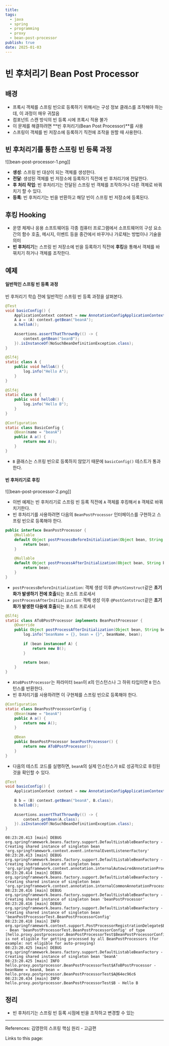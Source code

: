 ```yaml
---
title: 
tags:
  - java
  - spring
  - programming
  - proxy
  - bean-post-processor
publish: true
date: 2025-01-03
---
```

# 빈 후처리기 Bean Post Processor
## 배경
- 프록시 객체를 스프링 빈으로 등록하기 위해서는 구성 정보 클래스를 조작해야 하는데, 이 과정이 매우 귀찮음
- 컴포넌트 스캔 방식의 빈 등록 시에 프록시 적용 불가
- 이 문제를 해결하려면 **빈 후처리기(Bean Post Processor)**를 사용
- 스프링이 객체를 빈 저장소에 등록하기 직전에 조작을 원할 때 사용한다.

## 빈 후처리기를 통한 스프링 빈 등록 과정

![[bean-post-processor-1.png]]
- **생성**: 스프링 빈 대상이 되는 객체를 생성한다.
- **전달**: 생성된 객체를 빈 저장소에 등록하기 직전에 빈 후처리기에 전달한다.
- **후 처리 작업**: 빈 후처리기는 전달된 스프링 빈 객체를 조작하거나 다른 객체로 바꿔치기 할 수 있다.
- **등록**: 빈 후처리기는 빈을 반환하고 해당 빈이 스프링 빈 저장소에 등록된다.

## 후킹 Hooking
- 운영 체제나 응용 소프트웨어등 각종 컴퓨터 프로그램에서 소프트웨어의 구성 요소 간의 함수 호출, 메시지, 이벤트 등을 중간에서 바꾸거나 가로채는 방법이나 기술을 의미
- **빈 후처리기**는 스프링 빈 저장소에 빈을 등록하기 직전에 **후킹**을 통해서 객체를 바꿔치기 하거나 객체를 조작한다.

## 예제

#### 일반적인 스프링 빈 등록 과정
빈 후처리기 학습 전에 일반적인 스프링 빈 등록 과정을 살펴본다.

```java
@Test  
void basicConfig() {  
    ApplicationContext context = new AnnotationConfigApplicationContext(BasicConfig.class);  
    A a = (A) context.getBean("beanA");  
    a.helloA();  
  
    Assertions.assertThatThrownBy(() -> {  
        context.getBean("beanB");  
    }).isInstanceOf(NoSuchBeanDefinitionException.class);  
}  
  
@Slf4j  
static class A {  
    public void helloA() {  
        log.info("Hello A");  
    }  
}  
  
@Slf4j  
static class B {  
    public void helloB() {  
        log.info("Hello B");  
    }  
}  
  
@Configuration  
static class BasicConfig {  
    @Bean(name = "beanA")  
    public A a() {  
        return new A();  
    }  
}
```
- `B` 클래스는 스프링 빈으로 등록하지 않았기 때문에 `basicConfig()` 테스트가 통과한다.

#### 빈 후처리기로 후킹
![[bean-post-processor-2.png]]

- 이번 예제는 빈 후처리기로 스프링 빈 등록 직전에  `A` 객체를 후킹해서 `B` 객체로 바꿔치기한다. 
- 빈 후처리기를 사용하려면 다음의 `BeanPostProcessor` 인터페이스를 구현하고 스프링 빈으로 등록해야 한다.

```java
public interface BeanPostProcessor {  
    @Nullable  
    default Object postProcessBeforeInitialization(Object bean, String beanName) throws BeansException {  
        return bean;  
    }  
  
    @Nullable  
    default Object postProcessAfterInitialization(Object bean, String beanName) throws BeansException {  
        return bean;  
    }  
}
```

- `postProcessBeforeInitialization`: 객체 생성 이후 `@PostConstruct`같은 **초기화가 발생하기 전에 호출**되는 포스트 프로세서
- `postProcessAfterInitialization`: 객체 생성 이후 `@PostContstruct`같은 **초기화가 발생한 다음에 호출**되는 포스트 프로세서

```java
@Slf4j  
static class AToBPostProcessor implements BeanPostProcessor {  
    @Override  
    public Object postProcessAfterInitialization(Object bean, String beanName) throws BeansException {  
        log.info("beanName = {}, bean = {}", beanName, bean);  
  
        if (bean instanceof A) {  
            return new B();  
        }  
  
        return bean;  
    }  
}
```

- `AtoBPostProcessor`는 파라미터 `bean`이 `A`의 인스턴스나 그 하위 타입이면 `B` 인스턴스를 반환한다.
- 빈 후처리기를 사용하려면 이 구현체를 스프링 빈으로 등록해야 한다.

```java
@Configuration  
static class BeanPostProcessorConfig {  
    @Bean(name = "beanA")  
    public A a() {  
        return new A();  
    }  
  
    @Bean  
    public BeanPostProcessor beanPostProcessor() {  
        return new AToBPostProcessor();  
    }  
}
```
- 다음의 테스트 코드를 실행하면, `beanA`의 실제 인스턴스가 `B`로 성공적으로 후킹된 것을 확인할 수 있다.

```java
@Test  
void basicConfig() {  
    ApplicationContext context = new AnnotationConfigApplicationContext(BeanPostProcessorConfig.class);  
  
    B b = (B) context.getBean("beanA", B.class);  
    b.helloB();  
  
    Assertions.assertThatThrownBy(() -> {  
        context.getBean(A.class);  
    }).isInstanceOf(NoSuchBeanDefinitionException.class);  
}
```

```
08:23:20.413 [main] DEBUG org.springframework.beans.factory.support.DefaultListableBeanFactory - Creating shared instance of singleton bean 'org.springframework.context.event.internalEventListenerFactory'
08:23:20.413 [main] DEBUG org.springframework.beans.factory.support.DefaultListableBeanFactory - Creating shared instance of singleton bean 'org.springframework.context.annotation.internalAutowiredAnnotationProcessor'
08:23:20.414 [main] DEBUG org.springframework.beans.factory.support.DefaultListableBeanFactory - Creating shared instance of singleton bean 'org.springframework.context.annotation.internalCommonAnnotationProcessor'
08:23:20.416 [main] DEBUG org.springframework.beans.factory.support.DefaultListableBeanFactory - Creating shared instance of singleton bean 'beanPostProcessor'
08:23:20.416 [main] DEBUG org.springframework.beans.factory.support.DefaultListableBeanFactory - Creating shared instance of singleton bean 'beanPostProcessorTest.BeanPostProcessorConfig'
08:23:20.418 [main] INFO org.springframework.context.support.PostProcessorRegistrationDelegate$BeanPostProcessorChecker - Bean 'beanPostProcessorTest.BeanPostProcessorConfig' of type [hello.proxy.postprocessor.BeanPostProcessorTest$BeanPostProcessorConfig$$EnhancerBySpringCGLIB$$1b7337a0] is not eligible for getting processed by all BeanPostProcessors (for example: not eligible for auto-proxying)
08:23:20.425 [main] DEBUG org.springframework.beans.factory.support.DefaultListableBeanFactory - Creating shared instance of singleton bean 'beanA'
08:23:20.425 [main] INFO hello.proxy.postprocessor.BeanPostProcessorTest$AToBPostProcessor - beanName = beanA, bean = hello.proxy.postprocessor.BeanPostProcessorTest$A@64ec96c6
08:23:20.434 [main] INFO hello.proxy.postprocessor.BeanPostProcessorTest$B - Hello B
```

## 정리
- 빈 후처리기는 스프링 빈 등록 시점에 빈을 조작하고 변경할 수 있는 
---
References: 김영한의 스프링 핵심 원리 - 고급편

Links to this page: 